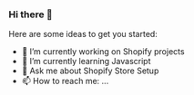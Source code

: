 ### Hi there 👋



Here are some ideas to get you started:

- 🔭 I’m currently working on Shopify projects
- 🌱 I’m currently learning Javascript
- 💬 Ask me about Shopify Store Setup
- 📫 How to reach me: ...


